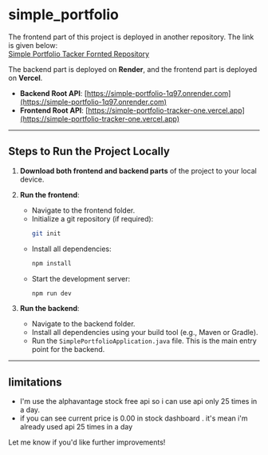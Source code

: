 ﻿# simple_portfolio

The frontend part of this project is deployed in another repository. The link is given below:  
[Simple Portfolio Tacker Fornted Repository](https://github.com/HarshHadiya04/Simple_Portfolio_tracker)

The backend part is deployed on **Render**, and the frontend part is deployed on **Vercel**.  
- **Backend Root API**: [https://simple-portfolio-1q97.onrender.com](https://simple-portfolio-1q97.onrender.com)  
- **Frontend Root API**: [https://simple-portfolio-tracker-one.vercel.app](https://simple-portfolio-tracker-one.vercel.app)

---

## Steps to Run the Project Locally

1. **Download both frontend and backend parts** of the project to your local device.  
2. **Run the frontend**:  
   - Navigate to the frontend folder.  
   - Initialize a git repository (if required):  
     ```bash
     git init
     ```  
   - Install all dependencies:  
     ```bash
     npm install
     ```  
   - Start the development server:  
     ```bash
     npm run dev
     ```  

3. **Run the backend**:  
   - Navigate to the backend folder.  
   - Install all dependencies using your build tool (e.g., Maven or Gradle).  
   - Run the `SimplePortfolioApplication.java` file. This is the main entry point for the backend.

---
## limitations
   - I'm use the alphavantage stock free api so i can use api only 25 times in a day.
   - if you can see current price is 0.00 in stock dashboard . it's mean i'm already used api 25 times in a day


Let me know if you'd like further improvements!
